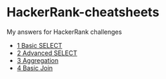 # HackerRank-cheatsheets
My answers for HackerRank challenges

 - [1 Basic SELECT](https://github.com/RoccoBowman/HackerRank-cheatsheets/blob/main/basic_select/basic_select_cs.md)
 - [2 Advanced SELECT](https://github.com/RoccoBowman/HackerRank-cheatsheets/blob/main/advanced_select/advanced_select_cs.md)
 - [3 Aggregation](https://github.com/RoccoBowman/HackerRank-cheatsheets/blob/main/aggregation.md)
 - [4 Basic Join](https://github.com/RoccoBowman/HackerRank-cheatsheets/blob/main/basic_join.md)
